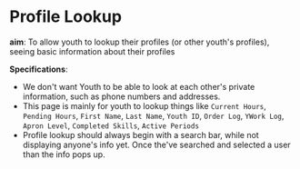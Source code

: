# Profile Lookup
**aim**: To allow youth to lookup their profiles (or other youth's profiles), seeing basic information about their profiles

**Specifications**: 
* We don't want Youth to be able to look at each other's private information, such as phone numbers and addresses.
* This page is mainly for youth to lookup things like `Current Hours`, `Pending Hours`, `First Name`, `Last Name`, `Youth ID`, `Order Log`, `YWork Log`, `Apron Level`,  `Completed Skills`, `Active Periods`
* Profile lookup should always begin with a search bar, while not displaying anyone's info yet. Once the've searched and selected a user than the info pops up.
